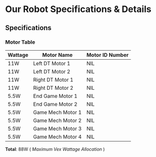 # Our Robot Specifications & Details
## Specifications 
### Motor Table 
| Wattage     | Motor Name   | Motor ID Number |
| -------- | -------- | -------- |
| 11W | Left DT Motor 1 | NIL |
| 11W | Left DT Motor 2 | NIL |
| 11W | Right DT Motor 1 | NIL |
| 11W | Right DT Motor 2 | NIL |
| 5.5W | End Game Motor 1 | NIL |
| 5.5W | End Game Motor 2 | NIL |
| 5.5W | Game Mech Motor 1 | NIL |
| 5.5W | Game Mech Motor 2 | NIL |
| 5.5W | Game Mech Motor 3 | NIL |
| 5.5W | Game Mech Motor 4 | NIL |
**Total**: 88W ( *Maximum Vex Wattage Allocation* )
 

